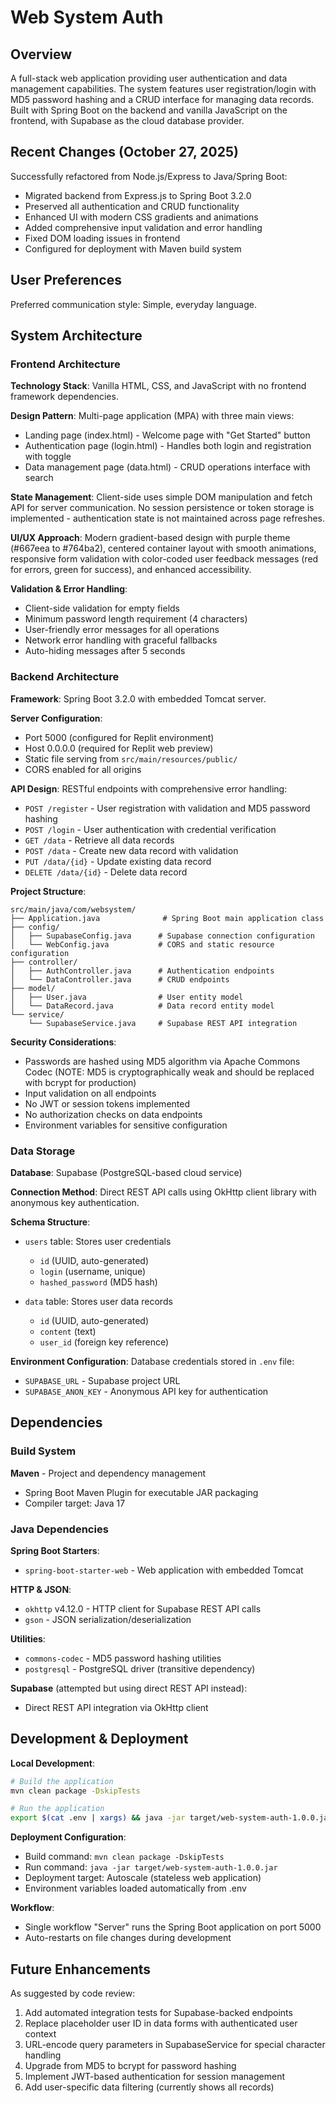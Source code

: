 # Web System Auth

## Overview

A full-stack web application providing user authentication and data management capabilities. The system features user registration/login with MD5 password hashing and a CRUD interface for managing data records. Built with Spring Boot on the backend and vanilla JavaScript on the frontend, with Supabase as the cloud database provider.

## Recent Changes (October 27, 2025)

Successfully refactored from Node.js/Express to Java/Spring Boot:
- Migrated backend from Express.js to Spring Boot 3.2.0
- Preserved all authentication and CRUD functionality
- Enhanced UI with modern CSS gradients and animations
- Added comprehensive input validation and error handling
- Fixed DOM loading issues in frontend
- Configured for deployment with Maven build system

## User Preferences

Preferred communication style: Simple, everyday language.

## System Architecture

### Frontend Architecture

**Technology Stack**: Vanilla HTML, CSS, and JavaScript with no frontend framework dependencies.

**Design Pattern**: Multi-page application (MPA) with three main views:
- Landing page (index.html) - Welcome page with "Get Started" button
- Authentication page (login.html) - Handles both login and registration with toggle
- Data management page (data.html) - CRUD operations interface with search

**State Management**: Client-side uses simple DOM manipulation and fetch API for server communication. No session persistence or token storage is implemented - authentication state is not maintained across page refreshes.

**UI/UX Approach**: Modern gradient-based design with purple theme (#667eea to #764ba2), centered container layout with smooth animations, responsive form validation with color-coded user feedback messages (red for errors, green for success), and enhanced accessibility.

**Validation & Error Handling**:
- Client-side validation for empty fields
- Minimum password length requirement (4 characters)
- User-friendly error messages for all operations
- Network error handling with graceful fallbacks
- Auto-hiding messages after 5 seconds

### Backend Architecture

**Framework**: Spring Boot 3.2.0 with embedded Tomcat server.

**Server Configuration**: 
- Port 5000 (configured for Replit environment)
- Host 0.0.0.0 (required for Replit web preview)
- Static file serving from `src/main/resources/public/`
- CORS enabled for all origins

**API Design**: RESTful endpoints with comprehensive error handling:
- `POST /register` - User registration with validation and MD5 password hashing
- `POST /login` - User authentication with credential verification
- `GET /data` - Retrieve all data records
- `POST /data` - Create new data record with validation
- `PUT /data/{id}` - Update existing data record
- `DELETE /data/{id}` - Delete data record

**Project Structure**:
```
src/main/java/com/websystem/
├── Application.java              # Spring Boot main application class
├── config/
│   ├── SupabaseConfig.java      # Supabase connection configuration
│   └── WebConfig.java           # CORS and static resource configuration
├── controller/
│   ├── AuthController.java      # Authentication endpoints
│   └── DataController.java      # CRUD endpoints
├── model/
│   ├── User.java                # User entity model
│   └── DataRecord.java          # Data record entity model
└── service/
    └── SupabaseService.java     # Supabase REST API integration
```

**Security Considerations**: 
- Passwords are hashed using MD5 algorithm via Apache Commons Codec (NOTE: MD5 is cryptographically weak and should be replaced with bcrypt for production)
- Input validation on all endpoints
- No JWT or session tokens implemented
- No authorization checks on data endpoints
- Environment variables for sensitive configuration

### Data Storage

**Database**: Supabase (PostgreSQL-based cloud service)

**Connection Method**: Direct REST API calls using OkHttp client library with anonymous key authentication.

**Schema Structure**:
- `users` table: Stores user credentials
  - `id` (UUID, auto-generated)
  - `login` (username, unique)
  - `hashed_password` (MD5 hash)
  
- `data` table: Stores user data records
  - `id` (UUID, auto-generated)
  - `content` (text)
  - `user_id` (foreign key reference)

**Environment Configuration**: Database credentials stored in `.env` file:
- `SUPABASE_URL` - Supabase project URL
- `SUPABASE_ANON_KEY` - Anonymous API key for authentication

## Dependencies

### Build System

**Maven** - Project and dependency management
- Spring Boot Maven Plugin for executable JAR packaging
- Compiler target: Java 17

### Java Dependencies

**Spring Boot Starters**:
- `spring-boot-starter-web` - Web application with embedded Tomcat

**HTTP & JSON**:
- `okhttp` v4.12.0 - HTTP client for Supabase REST API calls
- `gson` - JSON serialization/deserialization

**Utilities**:
- `commons-codec` - MD5 password hashing utilities
- `postgresql` - PostgreSQL driver (transitive dependency)

**Supabase** (attempted but using direct REST API instead):
- Direct REST API integration via OkHttp client

## Development & Deployment

**Local Development**:
```bash
# Build the application
mvn clean package -DskipTests

# Run the application
export $(cat .env | xargs) && java -jar target/web-system-auth-1.0.0.jar
```

**Deployment Configuration**:
- Build command: `mvn clean package -DskipTests`
- Run command: `java -jar target/web-system-auth-1.0.0.jar`
- Deployment target: Autoscale (stateless web application)
- Environment variables loaded automatically from .env

**Workflow**:
- Single workflow "Server" runs the Spring Boot application on port 5000
- Auto-restarts on file changes during development

## Future Enhancements

As suggested by code review:
1. Add automated integration tests for Supabase-backed endpoints
2. Replace placeholder user ID in data forms with authenticated user context
3. URL-encode query parameters in SupabaseService for special character handling
4. Upgrade from MD5 to bcrypt for password hashing
5. Implement JWT-based authentication for session management
6. Add user-specific data filtering (currently shows all records)
